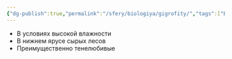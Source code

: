```yaml
---
{"dg-publish":true,"permalink":"/sfery/biologiya/gigrofity/","tags":["Ботаника"]}
---
```


- В условиях высокой влажности
- В нижнем ярусе сырых лесов
- Преимущественно тенелюбивые
